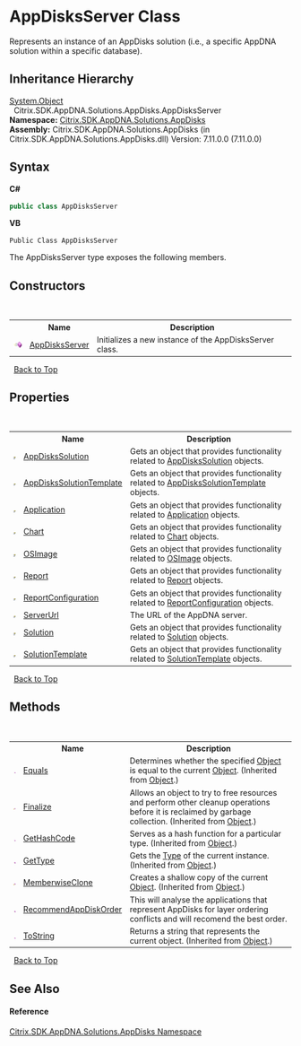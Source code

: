 # AppDisksServer Class
 

Represents an instance of an AppDisks solution (i.e., a specific AppDNA solution within a specific database).


## Inheritance Hierarchy
<a href="http://msdn2.microsoft.com/en-us/library/e5kfa45b" target="_blank">System.Object</a><br />&nbsp;&nbsp;Citrix.SDK.AppDNA.Solutions.AppDisks.AppDisksServer<br />
**Namespace:**&nbsp;<a href="3c384851-470e-e1e2-019f-9fa48f730a55">Citrix.SDK.AppDNA.Solutions.AppDisks</a><br />**Assembly:**&nbsp;Citrix.SDK.AppDNA.Solutions.AppDisks (in Citrix.SDK.AppDNA.Solutions.AppDisks.dll) Version: 7.11.0.0 (7.11.0.0)

## Syntax

**C#**
```csharp
public class AppDisksServer
```

**VB**
```vbnet
Public Class AppDisksServer
```

The AppDisksServer type exposes the following members.


## Constructors
&nbsp;<table><tr><th></th><th>Name</th><th>Description</th></tr><tr><td>![Public method](media/pubmethod.gif "Public method")</td><td><a href="41a6ef91-9f39-a5e2-4690-533012a24959">AppDisksServer</a></td><td>
Initializes a new instance of the AppDisksServer class.</td></tr></table>&nbsp;
<a href="#appdisksserver-class">Back to Top</a>

## Properties
&nbsp;<table><tr><th></th><th>Name</th><th>Description</th></tr><tr><td>![Public property](media/pubproperty.gif "Public property")</td><td><a href="bd617222-adcd-5f0f-f85e-f269db219710">AppDisksSolution</a></td><td>
Gets an object that provides functionality related to <a href="bd617222-adcd-5f0f-f85e-f269db219710">AppDisksSolution</a> objects.</td></tr><tr><td>![Public property](media/pubproperty.gif "Public property")</td><td><a href="daa1a6b9-0dfe-b6b3-27ed-7c3e17331e43">AppDisksSolutionTemplate</a></td><td>
Gets an object that provides functionality related to <a href="daa1a6b9-0dfe-b6b3-27ed-7c3e17331e43">AppDisksSolutionTemplate</a> objects.</td></tr><tr><td>![Public property](media/pubproperty.gif "Public property")</td><td><a href="92417027-e841-6691-0360-217419360f82">Application</a></td><td>
Gets an object that provides functionality related to <a href="92417027-e841-6691-0360-217419360f82">Application</a> objects.</td></tr><tr><td>![Public property](media/pubproperty.gif "Public property")</td><td><a href="9f1dc307-8633-7910-1ad4-13782dcea200">Chart</a></td><td>
Gets an object that provides functionality related to <a href="9f1dc307-8633-7910-1ad4-13782dcea200">Chart</a> objects.</td></tr><tr><td>![Public property](media/pubproperty.gif "Public property")</td><td><a href="3f82e020-780e-2cd1-c385-d6ac5a765922">OSImage</a></td><td>
Gets an object that provides functionality related to <a href="3f82e020-780e-2cd1-c385-d6ac5a765922">OSImage</a> objects.</td></tr><tr><td>![Public property](media/pubproperty.gif "Public property")</td><td><a href="76c7216b-fa40-f4cf-6066-1b685eb2f017">Report</a></td><td>
Gets an object that provides functionality related to <a href="76c7216b-fa40-f4cf-6066-1b685eb2f017">Report</a> objects.</td></tr><tr><td>![Public property](media/pubproperty.gif "Public property")</td><td><a href="c146f907-b6be-e5f6-ffa6-dbcac4644c9e">ReportConfiguration</a></td><td>
Gets an object that provides functionality related to <a href="c146f907-b6be-e5f6-ffa6-dbcac4644c9e">ReportConfiguration</a> objects.</td></tr><tr><td>![Public property](media/pubproperty.gif "Public property")</td><td><a href="01a19c92-caf5-8ace-d45d-2133a76b7a61">ServerUrl</a></td><td>
The URL of the AppDNA server.</td></tr><tr><td>![Public property](media/pubproperty.gif "Public property")</td><td><a href="86ad5b2d-6c7a-aff9-beba-53c272fa5040">Solution</a></td><td>
Gets an object that provides functionality related to <a href="86ad5b2d-6c7a-aff9-beba-53c272fa5040">Solution</a> objects.</td></tr><tr><td>![Public property](media/pubproperty.gif "Public property")</td><td><a href="fc78fdbe-147b-c395-bcaf-9de738a276f9">SolutionTemplate</a></td><td>
Gets an object that provides functionality related to <a href="fc78fdbe-147b-c395-bcaf-9de738a276f9">SolutionTemplate</a> objects.</td></tr></table>&nbsp;
<a href="#appdisksserver-class">Back to Top</a>

## Methods
&nbsp;<table><tr><th></th><th>Name</th><th>Description</th></tr><tr><td>![Public method](media/pubmethod.gif "Public method")</td><td><a href="http://msdn2.microsoft.com/en-us/library/bsc2ak47" target="_blank">Equals</a></td><td>
Determines whether the specified <a href="http://msdn2.microsoft.com/en-us/library/e5kfa45b" target="_blank">Object</a> is equal to the current <a href="http://msdn2.microsoft.com/en-us/library/e5kfa45b" target="_blank">Object</a>.
 (Inherited from <a href="http://msdn2.microsoft.com/en-us/library/e5kfa45b" target="_blank">Object</a>.)</td></tr><tr><td>![Protected method](media/protmethod.gif "Protected method")</td><td><a href="http://msdn2.microsoft.com/en-us/library/4k87zsw7" target="_blank">Finalize</a></td><td>
Allows an object to try to free resources and perform other cleanup operations before it is reclaimed by garbage collection.
 (Inherited from <a href="http://msdn2.microsoft.com/en-us/library/e5kfa45b" target="_blank">Object</a>.)</td></tr><tr><td>![Public method](media/pubmethod.gif "Public method")</td><td><a href="http://msdn2.microsoft.com/en-us/library/zdee4b3y" target="_blank">GetHashCode</a></td><td>
Serves as a hash function for a particular type.
 (Inherited from <a href="http://msdn2.microsoft.com/en-us/library/e5kfa45b" target="_blank">Object</a>.)</td></tr><tr><td>![Public method](media/pubmethod.gif "Public method")</td><td><a href="http://msdn2.microsoft.com/en-us/library/dfwy45w9" target="_blank">GetType</a></td><td>
Gets the <a href="http://msdn2.microsoft.com/en-us/library/42892f65" target="_blank">Type</a> of the current instance.
 (Inherited from <a href="http://msdn2.microsoft.com/en-us/library/e5kfa45b" target="_blank">Object</a>.)</td></tr><tr><td>![Protected method](media/protmethod.gif "Protected method")</td><td><a href="http://msdn2.microsoft.com/en-us/library/57ctke0a" target="_blank">MemberwiseClone</a></td><td>
Creates a shallow copy of the current <a href="http://msdn2.microsoft.com/en-us/library/e5kfa45b" target="_blank">Object</a>.
 (Inherited from <a href="http://msdn2.microsoft.com/en-us/library/e5kfa45b" target="_blank">Object</a>.)</td></tr><tr><td>![Public method](media/pubmethod.gif "Public method")</td><td><a href="c5bf2a46-7e7d-793c-7f82-7afb65a85bdb">RecommendAppDiskOrder</a></td><td>
This will analyse the applications that represent AppDisks for layer ordering conflicts and will recomend the best order.</td></tr><tr><td>![Public method](media/pubmethod.gif "Public method")</td><td><a href="http://msdn2.microsoft.com/en-us/library/7bxwbwt2" target="_blank">ToString</a></td><td>
Returns a string that represents the current object.
 (Inherited from <a href="http://msdn2.microsoft.com/en-us/library/e5kfa45b" target="_blank">Object</a>.)</td></tr></table>&nbsp;
<a href="#appdisksserver-class">Back to Top</a>

## See Also


#### Reference
<a href="3c384851-470e-e1e2-019f-9fa48f730a55">Citrix.SDK.AppDNA.Solutions.AppDisks Namespace</a><br />